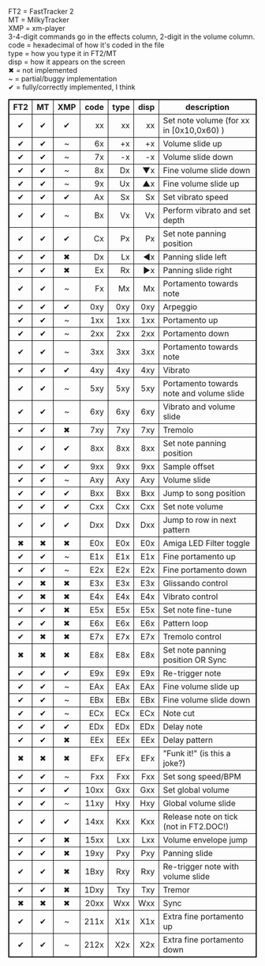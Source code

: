 <style>table, th, td { border: 1px solid black; border-collapse: collapse; }</style>
FT2 = FastTracker 2  
MT = MilkyTracker  
XMP = xm-player  
3-4-digit commands go in the effects column, 2-digit in the volume column.  
code = hexadecimal of how it's coded in the file  
type = how you type it in FT2/MT  
disp = how it appears on the screen  
✖ = not implemented  
~ = partial/buggy implementation  
✔ = fully/correctly implemented, I think

| FT2 | MT | XMP | code | type | disp | description |
|:---:|:--:|:---:| ----:| ----:| ----:| ----------- |
|  ✔  | ✔  |  ✔  |   xx |   xx |   xx | Set note volume (for xx in [0x10,0x60) )
|  ✔  | ✔  |  ~  |   6x |   +x |   +x | Volume slide up
|  ✔  | ✔  |  ~  |   7x |   -x |   -x | Volume slide down
|  ✔  | ✔  |  ~  |   8x |   Dx |   ▼x | Fine volume slide down
|  ✔  | ✔  |  ~  |   9x |   Ux |   ▲x | Fine volume slide up
|  ✔  | ✔  |  ✔  |   Ax |   Sx |   Sx | Set vibrato speed
|  ✔  | ✔  |  ~  |   Bx |   Vx |   Vx | Perform vibrato and set depth
|  ✔  | ✔  |  ✔  |   Cx |   Px |   Px | Set note panning position
|  ✔  | ✔  |  ✖  |   Dx |   Lx |   ◀x | Panning slide left
|  ✔  | ✔  |  ✖  |   Ex |   Rx |   ▶x | Panning slide right
|  ✔  | ✔  |  ~  |   Fx |   Mx |   Mx | Portamento towards note
|  ✔  | ✔  |  ✔  |  0xy |  0xy |  0xy | Arpeggio
|  ✔  | ✔  |  ~  |  1xx |  1xx |  1xx | Portamento up
|  ✔  | ✔  |  ~  |  2xx |  2xx |  2xx | Portamento down
|  ✔  | ✔  |  ~  |  3xx |  3xx |  3xx | Portamento towards note
|  ✔  | ✔  |  ✔  |  4xy |  4xy |  4xy | Vibrato
|  ✔  | ✔  |  ~  |  5xy |  5xy |  5xy | Portamento towards note and volume slide
|  ✔  | ✔  |  ~  |  6xy |  6xy |  6xy | Vibrato and volume slide
|  ✔  | ✔  |  ✖  |  7xy |  7xy |  7xy | Tremolo
|  ✔  | ✔  |  ✔  |  8xx |  8xx |  8xx | Set note panning position
|  ✔  | ✔  |  ✔  |  9xx |  9xx |  9xx | Sample offset
|  ✔  | ✔  |  ~  |  Axy |  Axy |  Axy | Volume slide
|  ✔  | ✔  |  ✔  |  Bxx |  Bxx |  Bxx | Jump to song position
|  ✔  | ✔  |  ✔  |  Cxx |  Cxx |  Cxx | Set note volume
|  ✔  | ✔  |  ✔  |  Dxx |  Dxx |  Dxx | Jump to row in next pattern
|  ✖  | ✖  |  ✖  |  E0x |  E0x |  E0x | Amiga LED Filter toggle
|  ✔  | ✔  |  ~  |  E1x |  E1x |  E1x | Fine portamento up
|  ✔  | ✔  |  ~  |  E2x |  E2x |  E2x | Fine portamento down
|  ✔  | ✖  |  ✖  |  E3x |  E3x |  E3x | Glissando control
|  ✔  | ✖  |  ✖  |  E4x |  E4x |  E4x | Vibrato control
|  ✔  | ✔  |  ✖  |  E5x |  E5x |  E5x | Set note fine-tune
|  ✔  | ✔  |  ✖  |  E6x |  E6x |  E6x | Pattern loop
|  ✔  | ✖  |  ✖  |  E7x |  E7x |  E7x | Tremolo control
|  ✖  | ✖  |  ✖  |  E8x |  E8x |  E8x | Set note panning position OR Sync
|  ✔  | ✔  |  ✔  |  E9x |  E9x |  E9x | Re-trigger note
|  ✔  | ✔  |  ~  |  EAx |  EAx |  EAx | Fine volume slide up
|  ✔  | ✔  |  ~  |  EBx |  EBx |  EBx | Fine volume slide down
|  ✔  | ✔  |  ~  |  ECx |  ECx |  ECx | Note cut
|  ✔  | ✔  |  ✔  |  EDx |  EDx |  EDx | Delay note
|  ✔  | ✔  |  ✖  |  EEx |  EEx |  EEx | Delay pattern
|  ✖  | ✖  |  ✖  |  EFx |  EFx |  EFx | "Funk it!" (is this a joke?)
|  ✔  | ✔  |  ~  |  Fxx |  Fxx |  Fxx | Set song speed/BPM
|  ✔  | ✔  |  ✔  | 10xx |  Gxx |  Gxx | Set global volume
|  ✔  | ✔  |  ~  | 11xy |  Hxy |  Hxy | Global volume slide
|  ✔  | ✔  |  ✔  | 14xx |  Kxx |  Kxx | Release note on tick (not in FT2.DOC!)
|  ✔  | ✔  |  ✖  | 15xx |  Lxx |  Lxx | Volume envelope jump
|  ✔  | ✔  |  ✖  | 19xy |  Pxy |  Pxy | Panning slide
|  ✔  | ✔  |  ✖  | 1Bxy |  Rxy |  Rxy | Re-trigger note with volume slide
|  ✔  | ✔  |  ✖  | 1Dxy |  Txy |  Txy | Tremor
|  ✖  | ✖  |  ✖  | 20xx |  Wxx |  Wxx | Sync
|  ✔  | ✔  |  ~  | 211x |  X1x |  X1x | Extra fine portamento up
|  ✔  | ✔  |  ~  | 212x |  X2x |  X2x | Extra fine portamento down
